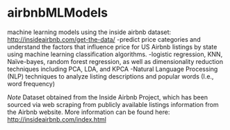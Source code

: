 # airbnbMLModels
machine learning models using the inside airbnb dataset: 
http://insideairbnb.com/get-the-data/
-predict price categories and understand the factors that influence price for US Airbnb listings by state using machine learning classification algorithms. 
-logistic regression, KNN, Naïve-bayes, random forest regression, as well as dimensionality reduction techniques including PCA, LDA, and KPCA -Natural Language Processing (NLP) techniques to analyze listing descriptions and popular words (I.e., word frequency)

*Note*
Dataset obtained from the Inside Airbnb Project, which has been sourced via web scraping from publicly available listings information from the Airbnb website. More information can be found here: http://insideairbnb.com/index.html

